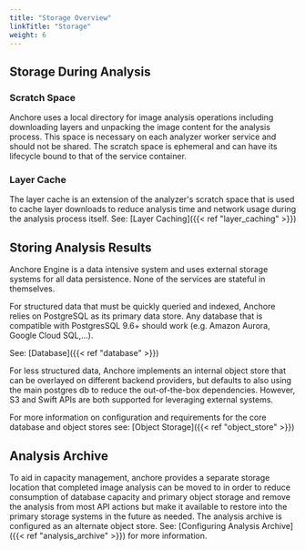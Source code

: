 ```yaml
---
title: "Storage Overview"
linkTitle: "Storage"
weight: 6
---
```


## Storage During Analysis

### Scratch Space

Anchore uses a local directory for image analysis operations including downloading layers and unpacking the image content
for the analysis process. This space is necessary on each analyzer worker service and should not be shared. The scratch
space is ephemeral and can have its lifecycle bound to that of the service container.

### Layer Cache

The layer cache is an extension of the analyzer's scratch space that is used to cache layer downloads to reduce analysis
time and network usage during the analysis process itself. See: [Layer Caching]({{< ref "layer_caching" >}})

## Storing Analysis Results

Anchore Engine is a data intensive system and uses external storage systems for all data persistence. None of the services
are stateful in themselves.

For structured data that must be quickly queried and indexed, Anchore relies on PostgreSQL as its primary data store. Any
database that is compatible with PostgresSQL 9.6+ should work (e.g. Amazon Aurora, Google Cloud SQL,...).

See: [Database]({{< ref "database" >}})

For less structured data, Anchore implements an internal object store that can be overlayed on different backend providers, 
but defaults to also using the main postgres db to reduce the out-of-the-box dependencies. However, S3 and Swift APIs are
both supported for leveraging external systems.

For more information on configuration and requirements for the core database and object stores see: [Object Storage]({{< ref "object_store" >}})

## Analysis Archive

To aid in capacity management, anchore provides a separate storage location that completed image analysis can be moved to
in order to reduce consumption of database capacity and primary object storage and remove the analysis from most API actions
but make it available to restore into the primary storage systems in the future as needed. The analysis archive is 
configured as an alternate object store. See: [Configuring Analysis Archive]({{< ref "analysis_archive" >}}) for more information. 